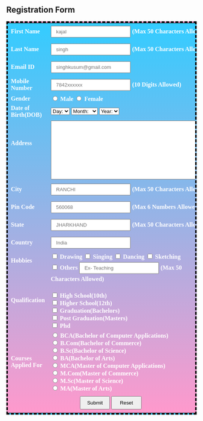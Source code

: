
<html>
<head>
<title> Registration Form </title>
<style>
   
h2{
 font-family: Sans-serif; 
 font-size: 24px;     
 font-style: normal; 
 font-weight: bold; 
 color: red;
 text-align: center; 
 text-decoration: underline
}
table{
 font-family: verdana; 
 color:white; 
 font-size: 16px; 
 font-style: normal;
 font-weight: bold;
 background: linear-gradient(to bottom, #33ccff 0%, #ff99cc 100%);  
 border-collapse: collapse; 
 border: 4px solid #000000;
 border-style: dashed;
  
}
table.inner{
 border: 10px
}
input[type=text], input[type=email], input[type=number]{
 width: 50%;
 padding: 6px 12px;
 margin: 5px 0;
 box-sizing: border-box;
}
input[type=submit], input[type=reset]{
 width: 15%;
 padding: 8px 12px;
 margin: 5px 0;
 box-sizing: border-box;
}
</style>
</head>
<body>
<h2> Registration Form </h3>
<table align="center" cellpadding = "10">
<!--------------------- First Name ------------------------------------------>
<tr>
<td>First Name</td>
<td><input type="text" name="FirstName" maxlength="50" placeholder="kajal" />
(Max 50 Characters Allowed)
</td>
</tr>
<!------------------------ Last Name --------------------------------------->
<tr>
<td>Last Name</td>
<td><input type="text" name="LastName" maxlength="50" placeholder="singh"/>
(Max 50 Characters Allowed)
</td>
</tr>
<!-------------------------- Email ID ------------------------------------->
<tr>
<td>Email ID</td>
<td><input type="email" name="EmailID" maxlength="100" placeholder="singhkusum@gmail.com"/></td>
</tr>
<!-------------------------- Mobile Number ------------------------------------->
<tr>
<td>Mobile Number</td>
<td>
<input type="text" name="MobileNumber" maxlength="10" placeholder="7842xxxxxx"/>
(10 Digits Allowed)
</td>
</tr>
<!---------------------- Gender ------------------------------------->
<tr>
<td>Gender</td>
<td>
<input type="radio" name="Gender" value="Male" />
Male
<input type="radio" name="Gender" value="Female" />
Female
</td>
</tr>
<!--------------------------Date Of Birth----------------------------------->
<tr>
<td>Date of Birth(DOB)</td>
<td>
<select name="BirthDay" id="Birthday_Day">
<option value="-1">Day:</option>
<option value="1">1</option>
<option value="2">2</option>
<option value="3">3</option>
<option value="4">4</option>
<option value="5">5</option>
<option value="6">6</option>
<option value="7">7</option>
<option value="8">8</option>
<option value="9">9</option>
<option value="10">10</option>
<option value="11">11</option>
<option value="12">12</option>
<option value="13">13</option>
<option value="14">14</option>
<option value="15">15</option>
<option value="16">16</option>
<option value="17">17</option>
<option value="18">18</option>
<option value="19">19</option>
<option value="20">20</option>
<option value="21">21</option>
<option value="22">22</option>
<option value="23">23</option>
<option value="24">24</option>
<option value="25">25</option>
<option value="26">26</option>
<option value="27">27</option>
<option value="28">28</option>
<option value="29">29</option>
<option value="30">30</option>
<option value="31">31</option>
</select>
<select name="BirthdayMonth" id="Birthday_Month">
<option value="-1">Month:</option>
<option value="January">Jan(1)</option>
<option value="February">Feb(2)</option>
<option value="March">Mar(3)</option>
<option value="April">Apr(4)</option>
<option value="May">May(5)</option>
<option value="June">Jun(6)</option>
<option value="July">Jul(7)</option>
<option value="August">Aug(8)</option>
<option value="September">Sep(9)</option>
<option value="October">Oct(10)</option>
<option value="November">Nov(11)</option>
<option value="December">Dec(12)</option>
</select>
<select name="BirthdayYear" id="Birthday_Year">
<option value="-1">Year:</option>
<option value="2019">2019</option>
<option value="2018">2018</option>
<option value="2017">2017</option>
<option value="2016">2016</option>
<option value="2015">2015</option>
<option value="2014">2014</option>
<option value="2013">2013</option>
<option value="2012">2012</option>
<option value="2011">2011</option>
<option value="2010">2010</option>
<option value="2009">2009</option>
<option value="2008">2008</option>
<option value="2007">2007</option>
<option value="2006">2006</option>
<option value="2005">2005</option>
<option value="2004">2004</option>
<option value="2003">2003</option>
<option value="2002">2002</option>
<option value="2001">2001</option>
<option value="2000">2000</option>
<option value="1999">1999</option>
<option value="1998">1998</option>
<option value="1997">1997</option>
<option value="1996">1996</option>
<option value="1995">1995</option>
<option value="1994">1994</option>
<option value="1993">1993</option>
<option value="1992">1992</option>
<option value="1991">1991</option>
<option value="1990">1990</option>
<option value="1989">1989</option>
<option value="1988">1988</option>
<option value="1987">1987</option>
<option value="1986">1986</option>
<option value="1985">1985</option>
<option value="1984">1984</option>
<option value="1983">1983</option>
<option value="1982">1982</option>
<option value="1981">1981</option>
<option value="1980">1980</option>
</select>
</td>
</tr>
<!------------------------- Address ---------------------------------->
<tr>
<td>Address<br /><br /><br /></td>
<td><textarea name="Address" rows="10" cols="50"></textarea></td>
</tr>
<!-------------------------- City ------------------------------------->
<tr>
<td>City</td>
<td><input type="text" name="City" maxlength="50" placeholder="RANCHI"/>
(Max 50 Characters Allowed)
</td>
</tr>
<!----- -------------------- Pin Code-------------------------------------->
<tr>
<td>Pin Code</td>
<td><input type="Number" name="PinCode" maxlength="6" placeholder="560068"/>
(Max 6 Numbers Allowed)
</td>
</tr>
<!---------------------------- State ----------------------------------->
<tr>
<td>State</td>
<td><input type="text" name="State" maxlength="50" placeholder="JHARKHAND"/>
(Max 50 Characters Allowed)
</td>
</tr>
<!------------------------------ Country --------------------------------->
<tr>
<td>Country</td>
<td><input type="text" name="Country" placeholder="India" /></td>
</tr>
<!------------------------- Hobbies -------------------------------------->
<tr>
<td>Hobbies <br /><br /><br /></td>
<td>
<input type="checkbox" name="HobbyDrawing" value="Drawing" />
Drawing
<input type="checkbox" name="HobbySinging" value="Singing" />
Singing
<input type="checkbox" name="HobbyDancing" value="Dancing" />
Dancing
<input type="checkbox" name="HobbyCooking" value="Cooking" />
Sketching
<br />
<input type="checkbox" name="HobbyOther" value="Other">
Others
<input type="text" name="Other_Hobby" maxlength="50" placeholder="Ex- Teaching" />
(Max 50 Characters Allowed)
</td>
</tr>
<!-----------------------Qualification---------------------------------------->
<tr>
<td>Qualification <br /><br /><br /></td>
<td>
<br/>
<input type="checkbox" name="HighSchool" value="High School" />
High School(10th)<br>
<input type="checkbox" name="HigherSchool" value="Higher School" />
Higher School(12th)<br/>
<input type="checkbox" name="Graduation" value="Graduation" />
Graduation(Bachelors)<br/>
<input type="checkbox" name="PostGraduation" value="Post Graduation" />
Post Graduation(Masters)<br/>
<input type="checkbox" name="Phd" value="Phd">
Phd
</td>
</tr>
<!---------------------------- Courses ----------------------------------->
<tr>
<td>Courses<br />Applied For</td>
<td>
<input type="radio" name="CourseBCA" value="BCA">
BCA(Bachelor of Computer Applications)<br>
<input type="radio" name="CourseBCom" value="B.Com">
B.Com(Bachelor of Commerce)<br>
<input type="radio" name="CourseBSc" value="B.Sc">
B.Sc(Bachelor of Science)<br>
<input type="radio" name="CourseBA" value="B.A">
BA(Bachelor of Arts)<br>
<input type="radio" name="CourseMCA" value="BCA">
MCA(Master of Computer Applications)<br>
<input type="radio" name="CourseMCom" value="B.Com">
M.Com(Master of Commerce)<br>
<input type="radio" name="CourseMSc" value="B.Sc">
M.Sc(Master of Science)<br>
<input type="radio" name="CourseMA" value="B.A">
MA(Master of Arts)<br>
</td>
</tr>
<!----------------------- Submit and Reset ------------------------------->
<tr>
<td colspan="2" align="center">
<input type="submit" value="Submit">
<input type="reset" value="Reset">
</td>
</tr>
</table>
</form>
</body>
</html>